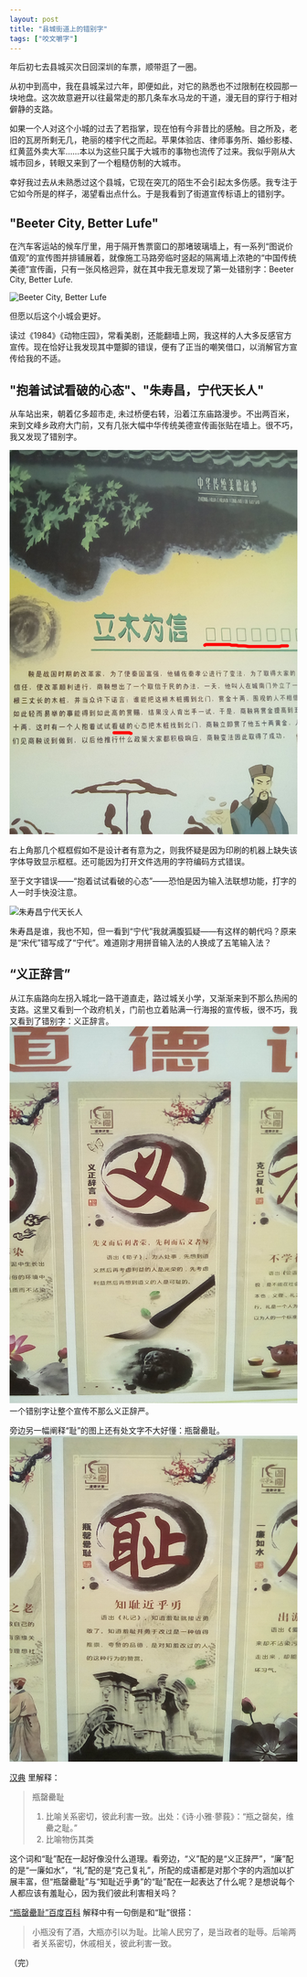 ```yaml
---
layout: post
title: "县城街道上的错别字"
tags: ["咬文嚼字"]
---
```


年后初七去县城买次日回深圳的车票，顺带逛了一圈。

从初中到高中，我在县城呆过六年，即便如此，对它的熟悉也不过限制在校园那一块地盘。这次故意避开以往最常走的那几条车水马龙的干道，漫无目的穿行于相对僻静的支路。

如果一个人对这个小城的过去了若指掌，现在怕有今非昔比的感触。目之所及，老旧的瓦房所剩无几，艳丽的楼宇代之而起。苹果体验店、律师事务所、婚纱影楼、红黄蓝外卖大军……本以为这些只属于大城市的事物也流传了过来。我似乎刚从大城市回乡，转眼又来到了一个粗糙仿制的大城市。

幸好我过去从未熟悉过这个县城，它现在突兀的陌生不会引起太多伤感。我专注于它如今所是的样子，渴望看出点什么。于是我看到了街道宣传标语上的错别字。

## "Beeter City, Better Lufe"

在汽车客运站的候车厅里，用于隔开售票窗口的那堵玻璃墙上，有一系列“图说价值观”的宣传图并排铺展着，就像施工马路旁临时竖起的隔离墙上浓艳的“中国传统美德”宣传画，只有一张风格迥异，就在其中我无意发现了第一处错别字：Beeter City, Better Lufe.

![Beeter City, Better Lufe](/img/character-better.png)

但愿以后这个小城会更好。

读过《1984》《动物庄园》，常看美剧，还能翻墙上网，我这样的人大多反感官方宣传。现在恰好让我发现其中蹩脚的错误，便有了正当的嘲笑借口，以消解官方宣传给我的不适。

## "抱着试试看破的心态"、"朱寿昌，宁代天长人"
从车站出来，朝着亿多超市走, 未过桥便右转，沿着江东庙路漫步。不出两百米，来到文峰乡政府大门前，又有几张大幅中华传统美德宣传画张贴在墙上。很不巧，我又发现了错别字。

![抱着试试看破的心态](/img/character-po.png)

右上角那几个框框假如不是设计者有意为之，则我怀疑是因为印刷的机器上缺失该字体导致显示框框。还可能因为打开文件选用的字符编码方式错误。

至于文字错误——“抱着试试看破的心态”——恐怕是因为输入法联想功能，打字的人一时手快没注意。

![朱寿昌宁代天长人](/img/character-ning.png)

朱寿昌是谁，我也不知，但一看到“宁代”我就满腹狐疑——有这样的朝代吗？原来是“宋代”错写成了“宁代”。难道刚才用拼音输入法的人换成了五笔输入法？

## “义正辞言”

从江东庙路向左拐入城北一路干道直走，路过城关小学，又渐渐来到不那么热闹的支路。这里又看到一个政府机关，门前也立着贴满一行海报的宣传板，很不巧，我又看到了错别字：义正辞言。
![义正辞言](/img/character-yi.png)
一个错别字让整个宣传不那么义正辞严。

旁边另一幅阐释“耻”的图上还有处文字不大好懂：瓶罄罍耻。
![瓶罄罍耻](/img/character-chi.png)

[汉典](http://www.zdic.net/c/6/111/298944.htm) 里解释：
> 瓶罄罍耻 
> 1. 比喻关系密切，彼此利害一致。出处：《诗·小雅·蓼莪》：“瓶之罄矣，维罍之耻。”
> 2. 比喻物伤其类

这个词和“耻”配在一起好像没什么道理。看旁边，“义”配的是“义正辞严”，“廉”配的是“一廉如水”，“礼”配的是“克己复礼”，所配的成语都是对那个字的内涵加以扩展丰富，但“瓶罄罍耻”与“知耻近乎勇”的“耻”配在一起表达了什么呢？是想说每个人都应该有羞耻心，因为我们彼此利害相关吗？

[“瓶罄罍耻”百度百科](http://baike.baidu.com/view/272922.htm) 解释中有一句倒是和“耻”很搭：
> 小瓶没有了酒，大瓶亦引以为耻。比喻人民穷了，是当政者的耻辱。后喻两者关系密切，休戚相关，彼此利害一致。

（完）